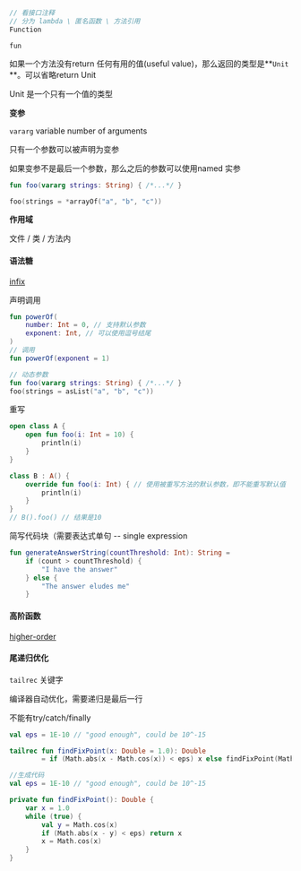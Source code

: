 ```kotlin
// 看接口注释
// 分为 lambda \ 匿名函数 \ 方法引用 
Function
```

`fun`  

如果一个方法没有return 任何有用的值(useful value)，那么返回的类型是**`Unit` **。可以省略return Unit

Unit 是一个只有一个值的类型



**变参**

`vararg` variable number of arguments

只有一个参数可以被声明为变参

如果变参不是最后一个参数，那么之后的参数可以使用named 实参

```kotlin
fun foo(vararg strings: String) { /*...*/ }

foo(strings = *arrayOf("a", "b", "c"))
```



**作用域**

文件 / 类 / 方法内



#### 语法糖

[infix]()

声明调用  

```kotlin
fun powerOf(
    number: Int = 0, // 支持默认参数
    exponent: Int, // 可以使用逗号结尾
) 
// 调用
fun powerOf(exponent = 1)

// 动态参数
fun foo(vararg strings: String) { /*...*/ }
foo(strings = asList("a", "b", "c"))
```

重写  

```kotlin
open class A {
    open fun foo(i: Int = 10) {
        println(i)
    }
}

class B : A() {
    override fun foo(i: Int) { // 使用被重写方法的默认参数，即不能重写默认值
        println(i)
    }
}
// B().foo() // 结果是10
```

简写代码块（需要表达式单句 -- single expression  

```kotlin
fun generateAnswerString(countThreshold: Int): String = 
    if (count > countThreshold) {
        "I have the answer"
    } else {
        "The answer eludes me"
    }
```



#### 高阶函数

[higher-order](./higher-order.md)



#### 尾递归优化

`tailrec` 关键字    

编译器自动优化，需要递归是最后一行  

不能有try/catch/finally  

```kotlin
val eps = 1E-10 // "good enough", could be 10^-15

tailrec fun findFixPoint(x: Double = 1.0): Double
        = if (Math.abs(x - Math.cos(x)) < eps) x else findFixPoint(Math.cos(x))

//生成代码
val eps = 1E-10 // "good enough", could be 10^-15

private fun findFixPoint(): Double {
    var x = 1.0
    while (true) {
        val y = Math.cos(x)
        if (Math.abs(x - y) < eps) return x
        x = Math.cos(x)
    }
}
```

